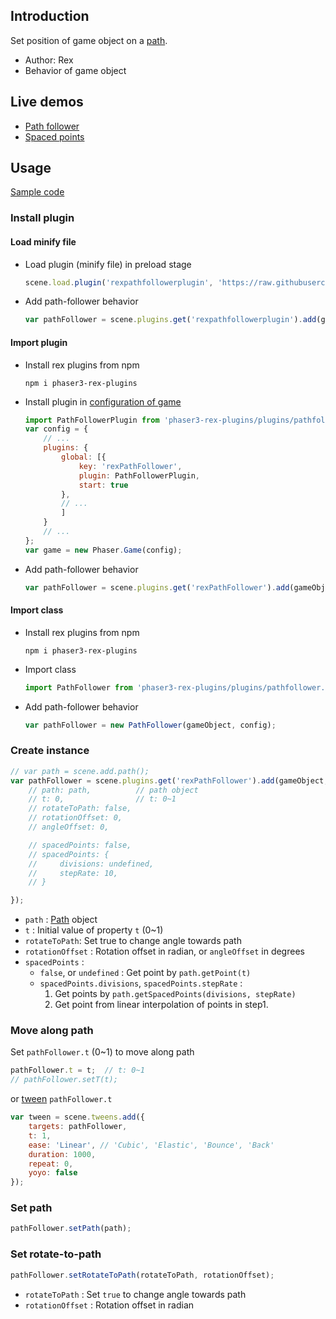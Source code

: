 ## Introduction

Set position of game object on a [path](path.md).

- Author: Rex
- Behavior of game object

## Live demos

- [Path follower](https://codepen.io/rexrainbow/pen/GXKPKB)
- [Spaced points](https://codepen.io/rexrainbow/pen/Jjraeag)

## Usage

[Sample code](https://github.com/rexrainbow/phaser3-rex-notes/tree/master/examples/pathfollower)

### Install plugin

#### Load minify file

- Load plugin (minify file) in preload stage
    ```javascript
    scene.load.plugin('rexpathfollowerplugin', 'https://raw.githubusercontent.com/rexrainbow/phaser3-rex-notes/master/dist/rexpathfollowerplugin.min.js', true);
    ```
- Add path-follower behavior
    ```javascript
    var pathFollower = scene.plugins.get('rexpathfollowerplugin').add(gameObject, config);
    ```

#### Import plugin

- Install rex plugins from npm
    ```
    npm i phaser3-rex-plugins
    ```
- Install plugin in [configuration of game](game.md#configuration)
    ```javascript
    import PathFollowerPlugin from 'phaser3-rex-plugins/plugins/pathfollower-plugin.js';
    var config = {
        // ...
        plugins: {
            global: [{
                key: 'rexPathFollower',
                plugin: PathFollowerPlugin,
                start: true
            },
            // ...
            ]
        }
        // ...
    };
    var game = new Phaser.Game(config);
    ```
- Add path-follower behavior
    ```javascript
    var pathFollower = scene.plugins.get('rexPathFollower').add(gameObject, config);
    ```

#### Import class

- Install rex plugins from npm
    ```
    npm i phaser3-rex-plugins
    ```
- Import class
    ```javascript
    import PathFollower from 'phaser3-rex-plugins/plugins/pathfollower.js';
    ```
- Add path-follower behavior
    ```javascript
    var pathFollower = new PathFollower(gameObject, config);
    ```

### Create instance

```javascript
// var path = scene.add.path();
var pathFollower = scene.plugins.get('rexPathFollower').add(gameObject, {
    // path: path,          // path object
    // t: 0,                // t: 0~1
    // rotateToPath: false,
    // rotationOffset: 0,
    // angleOffset: 0,

    // spacedPoints: false,
    // spacedPoints: {
    //     divisions: undefined,
    //     stepRate: 10,
    // }

});
```

- `path` : [Path](path.md) object
- `t` : Initial value of property `t` (0~1)
- `rotateToPath`: Set true to change angle towards path
- `rotationOffset` : Rotation offset in radian, or `angleOffset` in degrees
- `spacedPoints` :
    - `false`, or `undefined` : Get point by `path.getPoint(t)`
    - `spacedPoints.divisions`, `spacedPoints.stepRate` : 
        1. Get points by `path.getSpacedPoints(divisions, stepRate)`
        2. Get point from linear interpolation of points in step1.

### Move along path

Set `pathFollower.t` (0~1) to move along path

```javascript
pathFollower.t = t;  // t: 0~1
// pathFollower.setT(t);
```

or [tween](tween.md) `pathFollower.t`

```javascript
var tween = scene.tweens.add({
    targets: pathFollower,
    t: 1,
    ease: 'Linear', // 'Cubic', 'Elastic', 'Bounce', 'Back'
    duration: 1000,
    repeat: 0,
    yoyo: false
});
```

### Set path

```javascript
pathFollower.setPath(path);
```

### Set rotate-to-path

```javascript
pathFollower.setRotateToPath(rotateToPath, rotationOffset);
```

- `rotateToPath` : Set `true` to change angle towards path
- `rotationOffset` : Rotation offset in radian